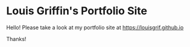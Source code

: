 # Louis Griffin's Portfolio Site

Hello! Please take a look at my portfolio site at https://louisgrif.github.io

Thanks!
